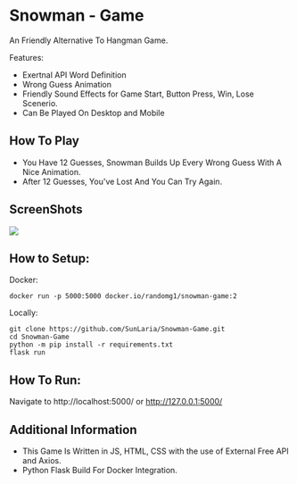 # Snowman - Game

An Friendly Alternative To Hangman Game.

Features:
- Exertnal API Word Definition
- Wrong Guess Animation
- Friendly Sound Effects for Game Start, Button Press, Win, Lose Scenerio.
- Can Be Played On Desktop and Mobile


## How To Play

- You Have 12 Guesses, Snowman Builds Up Every Wrong Guess With A Nice Animation.
- After 12 Guesses, You've Lost And You Can Try Again.


## ScreenShots
![](https://i.imgur.com/OKY5WLn.png)


## How to Setup:
Docker:
```
docker run -p 5000:5000 docker.io/randomg1/snowman-game:2
```


Locally:
```
git clone https://github.com/SunLaria/Snowman-Game.git
cd Snowman-Game
python -m pip install -r requirements.txt
flask run
```


## How To Run:
Navigate to http://localhost:5000/ or http://127.0.0.1:5000/


## Additional Information

- This Game Is Written in JS, HTML, CSS with the use of External Free API and Axios.
- Python Flask Build For Docker Integration.
